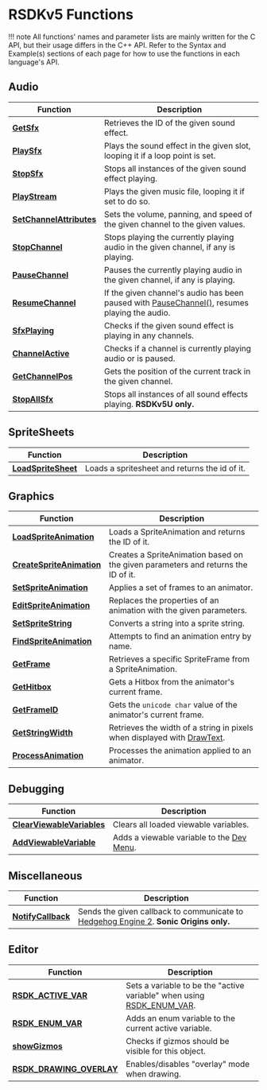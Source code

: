 # RSDKv5 Functions

!!! note
    All functions' names and parameter lists are mainly written for the C API, but their usage differs in the C++ API. Refer to the Syntax and Example(s) sections of each page for how to use the functions in each language's API.

## Audio
| Function                                                  | Description                                                                                                           |
| --------------------------------------------------------- | --------------------------------------------------------------------------------------------------------------------- |
| [**GetSfx**](Audio/GetSfx.md)                             | Retrieves the ID of the given sound effect.                                                                           |
| [**PlaySfx**](Audio/PlaySfx.md)                           | Plays the sound effect in the given slot, looping it if a loop point is set.                                          |
| [**StopSfx**](Audio/StopSfx.md)                           | Stops all instances of the given sound effect playing.                                                                |
| [**PlayStream**](Audio/PlayStream.md)                     | Plays the given music file, looping it if set to do so.                                                               |
| [**SetChannelAttributes**](Audio/SetChannelAttributes.md) | Sets the volume, panning, and speed of the given channel to the given values.                                         |
| [**StopChannel**](Audio/StopChannel.md)                   | Stops playing the currently playing audio in the given channel, if any is playing.                                    |
| [**PauseChannel**](Audio/PauseChannel.md)                 | Pauses the currently playing audio in the given channel, if any is playing.                                           |
| [**ResumeChannel**](Audio/ResumeChannel.md)               | If the given channel's audio has been paused with [PauseChannel()](Audio/PauseChannel.md), resumes playing the audio. |
| [**SfxPlaying**](Audio/SfxPlaying.md)                     | Checks if the given sound effect is playing in any channels.                                                          |
| [**ChannelActive**](Audio/ChannelActive.md)               | Checks if a channel is currently playing audio or is paused.                                                          |
| [**GetChannelPos**](Audio/GetChannelPos.md)               | Gets the position of the current track in the given channel.                                                          |
| [**StopAllSfx**](Audio/StopAllSfx.md)                     | Stops all instances of all sound effects playing. **RSDKv5U only.**                                                   |

## SpriteSheets
| Function                                               | Description                                   |
| ------------------------------------------------------ | --------------------------------------------- |
| [**LoadSpriteSheet**](SpriteSheets/LoadSpriteSheet.md) | Loads a spritesheet and returns the id of it. |

## Graphics
| Function                                                       | Description                                                                       |
| -------------------------------------------------------------- | --------------------------------------------------------------------------------- |
| [**LoadSpriteAnimation**](Graphics/LoadSpriteAnimation.md)     | Loads a SpriteAnimation and returns the ID of it.                                 |
| [**CreateSpriteAnimation**](Graphics/CreateSpriteAnimation.md) | Creates a SpriteAnimation based on the given parameters and returns the ID of it. |
| [**SetSpriteAnimation**](Graphics/SetSpriteAnimation.md)       | Applies a set of frames to an animator.                                           |
| [**EditSpriteAnimation**](Graphics/EditSpriteAnimation.md)     | Replaces the properties of an animation with the given parameters.                |
| [**SetSpriteString**](Graphics/SetSpriteString.md)             | Converts a string into a sprite string.                                           |
| [**FindSpriteAnimation**](Graphics/FindSpriteAnimation.md)     | Attempts to find an animation entry by name.                                      |
| [**GetFrame**](Graphics/GetFrame.md)                           | Retrieves a specific SpriteFrame from a SpriteAnimation.                          |
| [**GetHitbox**](Graphics/GetHitbox.md)                         | Gets a Hitbox from the animator's current frame.                                  |
| [**GetFrameID**](Graphics/GetFrameID.md)                       | Gets the `unicode char` value of the animator's current frame.                    |
| [**GetStringWidth**](Graphics/GetStringWidth.md)               | Retrieves the width of a string in pixels when displayed with [DrawText](TODO).   |
| [**ProcessAnimation**](Graphics/ProcessAnimation.md)           | Processes the animation applied to an animator.                                   |                   

## Debugging
| Function                                                          | Description                                       |
| ----------------------------------------------------------------- | ------------------------------------------------- |
| [**ClearViewableVariables**](Debugging/ClearViewableVariables.md) | Clears all loaded viewable variables.             |
| [**AddViewableVariable**](Debugging/AddViewableVariable.md)       | Adds a viewable variable to the [Dev Menu](TODO). |

## Miscellaneous
| Function                                     | Description                                                                                                                     |
| -------------------------------------------- | ------------------------------------------------------------------------------------------------------------------------------- |
| [**NotifyCallback**](Misc/NotifyCallback.md) | Sends the given callback to communicate to [Hedgehog Engine 2](/Games/SonicOrigins/HedgehogEngine2.md). **Sonic Origins only.** |

## Editor
| Function                                                   | Description                                                                                      |
| ---------------------------------------------------------- | ------------------------------------------------------------------------------------------------ |
| [**RSDK_ACTIVE_VAR**](Editor/RSDK_ACTIVE_VAR.md)           | Sets a variable to be the "active variable" when using [RSDK_ENUM_VAR](Editor/RSDK_ENUM_VAR.md). |
| [**RSDK_ENUM_VAR**](Editor/RSDK_ENUM_VAR.md)               | Adds an enum variable to the current active variable.                                            |
| [**showGizmos**](Editor/showGizmos.md)                     | Checks if gizmos should be visible for this object.                                              |
| [**RSDK_DRAWING_OVERLAY**](Editor/RSDK_DRAWING_OVERLAY.md) | Enables/disables "overlay" mode when drawing.                                                    |